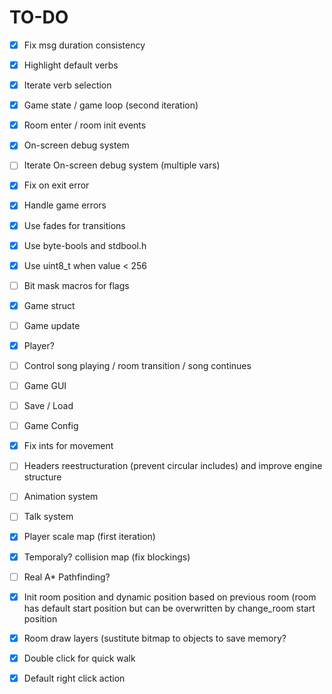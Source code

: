 # TO-DO

- [X] Fix msg duration consistency
- [X] Highlight default verbs
- [X] Iterate verb selection
- [X] Game state / game loop (second iteration)
- [X] Room enter / room init events
- [X] On-screen debug system
- [ ] Iterate On-screen debug system (multiple vars)
- [X] Fix on exit error
- [X] Handle game errors
- [X] Use fades for transitions
- [X] Use byte-bools and stdbool.h
- [X] Use uint8_t when value < 256
- [ ] Bit mask macros for flags
- [X] Game struct
- [ ] Game update
- [X] Player?
- [ ] Control song playing / room transition / song continues
- [ ] Game GUI
- [ ] Save / Load
- [ ] Game Config
- [X] Fix ints for movement
- [ ] Headers reestructuration (prevent circular includes) and improve engine structure
- [ ] Animation system
- [ ] Talk system
- [X] Player scale map (first iteration)
- [X] Temporaly? collision map (fix blockings)
- [ ] Real A* Pathfinding?
- [X] Init room position and dynamic position based on previous room (room has default start
position but can be overwritten by change_room start position
- [X] Room draw layers (sustitute bitmap to objects to save memory?
- [X] Double click for quick walk
- [X] Default right click action

